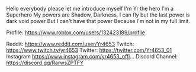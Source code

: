 Hello everybody please let me introduce myself I'm Yr the hero I'm a Superhero My powers are Shadow, Darkness, I can fly but the last power is dark void power But  I can't have that power Because I'm not in my full limit. 

Profile: https://www.roblox.com/users/132423189/profile

Reddit: https://www.reddit.com/user/Yr4653
Twitch: https://www.twitch.tv/yr4653
Twitter: https://twitter.com/Yr4653_01
Instagram https://www.instagram.com/yr4653_offi...
Discord Channel: https://discord.gg/RarwsZPTFY
